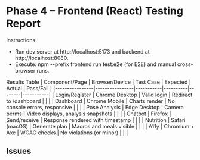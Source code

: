 # Phase 4 – Frontend (React) Testing Report

Instructions
- Run dev server at http://localhost:5173 and backend at http://localhost:8080.
- Execute: npm --prefix frontend run test:e2e (for E2E) and manual cross-browser runs.

Results Table
| Component/Page | Browser/Device | Test Case | Expected | Actual | Pass/Fail |
|----------------|----------------|-----------|----------|--------|-----------|
| Login/Register | Chrome Desktop | Valid login | Redirect to /dashboard |  |  |
| Dashboard      | Chrome Mobile  | Charts render | No console errors, responsive |  |  |
| Pose Analysis  | Edge Desktop   | Camera perms | Video displays, analysis snapshots |  |  |
| Chatbot        | Firefox        | Send/receive | Response rendered with timestamp |  |  |
| Nutrition      | Safari (macOS) | Generate plan | Macros and meals visible |  |  |
| A11y           | Chromium + Axe | WCAG checks | No violations (or minor) |  |  |

Issues
- 
